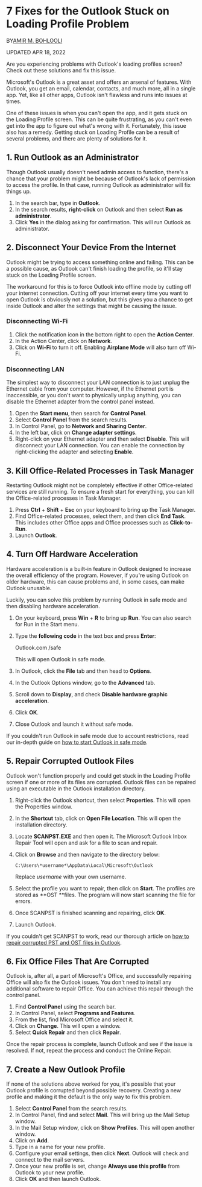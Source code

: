 7 Fixes for the Outlook Stuck on Loading Profile Problem
========================================================

BY[AMIR M. BOHLOOLI](https://www.makeuseof.com/author/amir-bohlooli/?_locale=en)

UPDATED APR 18, 2022

Are you experiencing problems with Outlook's loading profiles screen? Check out these solutions and fix this issue.

Microsoft's Outlook is a great asset and offers an arsenal of features. With Outlook, you get an email, calendar, contacts, and much more, all in a single app. Yet, like all other apps, Outlook isn't flawless and runs into issues at times.

One of these issues is when you can't open the app, and it gets stuck on the Loading Profile screen. This can be quite frustrating, as you can't even get into the app to figure out what's wrong with it. Fortunately, this issue also has a remedy. Getting stuck on Loading Profile can be a result of several problems, and there are plenty of solutions for it.

1\. Run Outlook as an Administrator
-----------------------------------

Though Outlook usually doesn't need admin access to function, there's a chance that your problem might be because of Outlook's lack of permission to access the profile. In that case, running Outlook as administrator will fix things up.

1.  In the search bar, type in **Outlook**.
2.  In the search results, **right-click** on Outlook and then select **Run as administrator**.
3.  Click **Yes** in the dialog asking for confirmation. This will run Outlook as administrator.

2\. Disconnect Your Device From the Internet
--------------------------------------------

Outlook might be trying to access something online and failing. This can be a possible cause, as Outlook can't finish loading the profile, so it'll stay stuck on the Loading Profile screen.

The workaround for this is to force Outlook into offline mode by cutting off your internet connection. Cutting off your internet every time you want to open Outlook is obviously not a solution, but this gives you a chance to get inside Outlook and alter the settings that might be causing the issue.

### Disconnecting Wi-Fi

1.  Click the notification icon in the bottom right to open the **Action Center**.
2.  In the Action Center, click on **Network**.
3.  Click on **Wi-Fi** to turn it off. Enabling **Airplane Mode** will also turn off Wi-Fi.

### Disconnecting LAN

The simplest way to disconnect your LAN connection is to just unplug the Ethernet cable from your computer. However, if the Ethernet port is inaccessible, or you don't want to physically unplug anything, you can disable the Ethernet adapter from the control panel instead.

1.  Open the **Start menu**, then search for **Control Panel**.
2.  Select **Control Panel** from the search results.
3.  In Control Panel, go to **Network and Sharing Center**.
4.  In the left bar, click on **Change adapter settings**.
5.  Right-click on your Ethernet adapter and then select **Disable**. This will disconnect your LAN connection. You can enable the connection by right-clicking the adapter and selecting **Enable**.

3\. Kill Office-Related Processes in Task Manager
-------------------------------------------------

Restarting Outlook might not be completely effective if other Office-related services are still running. To ensure a fresh start for everything, you can kill the Office-related processes in Task Manager.

1.  Press **Ctrl** + **Shift** + **Esc** on your keyboard to bring up the Task Manager.
2.  Find Office-related processes, select them, and then click **End Task**. This includes other Office apps and Office processes such as **Click-to-Run**.
3.  Launch **Outlook**.

4\. Turn Off Hardware Acceleration
----------------------------------

Hardware acceleration is a built-in feature in Outlook designed to increase the overall efficiency of the program. However, if you're using Outlook on older hardware, this can cause problems and, in some cases, can make Outlook unusable.

Luckily, you can solve this problem by running Outlook in safe mode and then disabling hardware acceleration.

1.  On your keyboard, press **Win** + **R** to bring up **Run**. You can also search for Run in the Start menu.
2.  Type the **following code** in the text box and press **Enter**:

    Outlook.com /safe

    This will open Outlook in safe mode.
3.  In Outlook, click the **File** tab and then head to **Options**.
4.  In the Outlook Options window, go to the **Advanced** tab.
5.  Scroll down to **Display**, and check **Disable hardware graphic acceleration**.
6.  Click **OK**.
7.  Close Outlook and launch it without safe mode.

If you couldn't run Outlook in safe mode due to account restrictions, read our in-depth guide on [how to start Outlook in safe mode](https://www.makeuseof.com/outlook-safe-mode/).

5\. Repair Corrupted Outlook Files
----------------------------------

Outlook won't function properly and could get stuck in the Loading Profile screen if one or more of its files are corrupted. Outlook files can be repaired using an executable in the Outlook installation directory.

1.  Right-click the Outlook shortcut, then select **Properties**. This will open the Properties window.
2.  In the **Shortcut** tab, click on **Open File Location**. This will open the installation directory.
3.  Locate **SCANPST.EXE** and then open it. The Microsoft Outlook Inbox Repair Tool will open and ask for a file to scan and repair.
4.  Click on **Browse** and then navigate to the directory below:

    ```
    C:\Users\*username*\AppData\Local\Microsoft\Outlook
    ```

    Replace *username* with your own username.
5.  Select the profile you want to repair, then click on **Start**. The profiles are stored as **OST **files. The program will now start scanning the file for errors.
6.  Once SCANPST is finished scanning and repairing, click **OK**.
7.  Launch Outlook.

If you couldn't get SCANPST to work, read our thorough article on [how to repair corrupted PST and OST files in Outlook](https://www.makeuseof.com/how-to-repair-corrupted-pst-and-ost-files-in-microsoft-outlook-using-recovery-toolbox/).

6\. Fix Office Files That Are Corrupted
---------------------------------------

Outlook is, after all, a part of Microsoft's Office, and successfully repairing Office will also fix the Outlook issues. You don't need to install any additional software to repair Office. You can achieve this repair through the control panel.

1.  Find **Control Panel** using the search bar.
2.  In Control Panel, select **Programs and Features**.
3.  From the list, find Microsoft Office and select it.
4.  Click on **Change**. This will open a window.
5.  Select **Quick Repair** and then click **Repair**.

Once the repair process is complete, launch Outlook and see if the issue is resolved. If not, repeat the process and conduct the Online Repair.

7\. Create a New Outlook Profile
--------------------------------

If none of the solutions above worked for you, it's possible that your Outlook profile is corrupted beyond possible recovery. Creating a new profile and making it the default is the only way to fix this problem.

1.  Select **Control Panel** from the search results.
2.  In Control Panel, find and select **Mail**. This will bring up the Mail Setup window.
3.  In the Mail Setup window, click on **Show Profiles**. This will open another window.
4.  Click on **Add**.
5.  Type in a name for your new profile.
6.  Configure your email settings, then click **Next**. Outlook will check and connect to the mail servers.
7.  Once your new profile is set, change **Always use this profile** from Outlook to your new profile.
8.  Click **OK** and then launch Outlook.